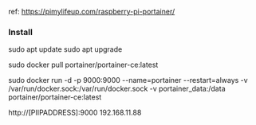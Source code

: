 ref:
    https://pimylifeup.com/raspberry-pi-portainer/

### Install
sudo apt update
sudo apt upgrade

sudo docker pull portainer/portainer-ce:latest

sudo docker run -d -p 9000:9000 --name=portainer --restart=always -v /var/run/docker.sock:/var/run/docker.sock -v portainer_data:/data portainer/portainer-ce:latest

http://[PIIPADDRESS]:9000
    192.168.11.88


